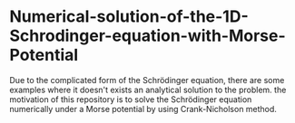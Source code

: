 # Numerical-solution-of-the-1D-Schrodinger-equation-with-Morse-Potential
Due to the complicated form of the Schrödinger equation, there are some examples where it doesn't exists an analytical solution to the problem.
the motivation of this repository is to solve the Schrödinger equation numerically under a Morse potential by using Crank-Nicholson method.
